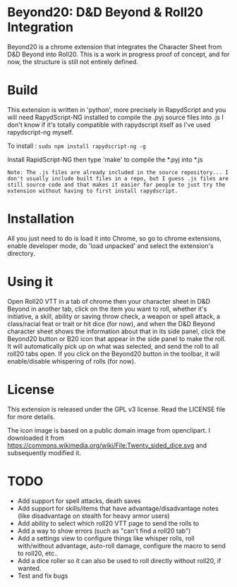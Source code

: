 Beyond20: D&D Beyond & Roll20 Integration
==

Beyond20 is a chrome extension that integrates the Character Sheet from D&D Beyond into Roll20.
This is a work in progress proof of concept, and for now, the structure is still not entirely defined.

# Build

This extension is written in 'python', more precisely in RapydScript and you will need RapydScript-NG installed to compile the .pyj source files into .js
I don't know if it's totally compatible with rapydscript itself as I've used rapydscript-ng myself. 

To install :
`sudo npm install rapydscript-ng -g`

Install RapidScript-NG then type 'make' to compile the *.pyj into *.js

    Note: The .js files are already included in the source repository... I don't usually include built files in a repo, but I guess .js files are still source code and that makes it easier for people to just try the extension without having to first install rapydscript.

# Installation
All you just need to do is load it into Chrome, so go to chrome extensions, enable developer mode, do 'load unpacked' and select the extension's directory.

# Using it
Open Roll20 VTT in a tab of chrome then your character sheet in D&D Beyond in another tab, click on the item you want to roll, whether it's initiative, a skill, ability or saving throw check, a weapon or spell attack, a class/racial feat or trait or hit dice (for now), and when the D&D Beyond character sheet shows the information about that in its side panel, click the Beyond20 button or B20 icon that appear in the side panel to make the roll. It will automatically pick up on what was selected, and send the roll to all roll20 tabs open.
If you click on the Beyond20 button in the toolbar, it will enable/disable whispering of rolls (for now).

# License
This extension is released under the GPL v3 license. Read the LICENSE file for more details.

The icon image is based on a public domain image from openclipart. I downloaded it from https://commons.wikimedia.org/wiki/File:Twenty_sided_dice.svg and subsequently modified it.

# TODO
- Add support for spell attacks, death saves
- Add support for skills/items that have advantage/disadvantage notes (like disadvantage on stealth for heavy armor users)
- Add ability to select which roll20 VTT page to send the rolls to
- Add a way to show errors (such as "can't find a roll20 tab")
- Add a settings view to configure things like whisper rolls, roll with/without advantage, auto-roll damage, configure the macro to send to roll20, etc..
- Add a dice roller so it can also be used to roll directly without roll20, if wanted.
- Test and fix bugs



